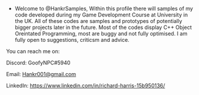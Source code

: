 - Welcome to @HankrSamples, Within this profile there will samples of my code developed during my Game Development Course at University in the UK.
All of these codes are samples and prototypes of potentially bigger projects later in the future. 
Most of the codes display C++ Object Oreintated Programming, most are buggy and not fully optimised.
I am fully open to suggestions, criticsm and advice. 

You can reach me on:

Discord: GoofyNPC#5940

Email: Hankr001@gmail.com

LinkedIn: https://www.linkedin.com/in/richard-harris-15b950136/
